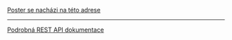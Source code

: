 [Poster se nacházi na této adrese](https://imgur.com/a/d1Q7sZ2)  
  
***
  
[Podrobná REST API dokumentace](https://documenter.getpostman.com/view/5103979/SzS7RmLv?version=latest)
